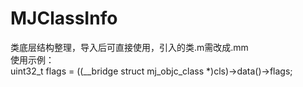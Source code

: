 # MJClassInfo
类底层结构整理，导入后可直接使用，引入的类.m需改成.mm  
使用示例：  
    uint32_t flags = ((__bridge struct mj_objc_class *)cls)->data()->flags;

